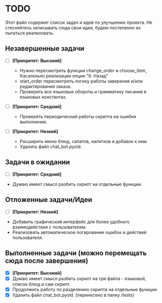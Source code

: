 # TODO

Этот файл содержит список задач и идей по улучшению проекта.
Не стесняйтесь записывать сюда свои идеи, будем постепенно их пытаться реализовать.

## Незавершенные задачи
- [ ] **[Приоритет: Высокий]** 
    *  Нужно пересмотреть функции change_order и choose_item, Касательно реализации опции "9. Назад" 
    *  start_order пересмотреть логику работы заверения и/или редактирования заказа.  
    *  Проверить все языковые обороты и грамматику писания в языковых константах. 

- [ ] **[Приоритет: Средний]** 
     * Проверять периодический работы скрипта на ошибки выполнения. 
  
- [ ] **[Приоритет: Низкий]** 
    *  Расширить меню блюд, салатов, напитков и добавок к ним.
    * Удалить файл chat_bot.pyold.
  

## Задачи в ожидании
- [ ] **[Приоритет: Средний]** 
- Думаю имеет смысл разбить скрипт на отдельные функции.


## Отложенные задачи/Идеи
- [ ]  **[Приоритет: Низкий]** 
-  Добавить графический интерфейс для более удобного взаимодействия с пользователем.
-  Реализовать автоматическое логирование ошибок и действий пользователя.

## Выполненные задачи (можно перемещать сюда после завершения)
- [x] **[Приоритет: Высокий]** 
- [x] Думаю имеет смысл разбить скрипт на три файла - языковой, список блюд и сам скрипт.
- [x] Продолжить работу по разделению скрипта на отдельные функции
- [x] Удалить файл chat_bot.pyold. (перенесено в папку /tests)
